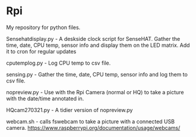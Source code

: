 # Rpi

My repository for python files.

Sensehatdisplay.py - A deskside clock script for SenseHAT. Gather the time, date, CPU temp, sensor info and display them on the LED matrix. Add it to cron for regular updates

cputemplog.py - Log CPU temp to csv file.

sensing.py - Gather the time, date, CPU temp, sensor info and log them to csv file.

nopreview.py - Use with the Rpi Camera (normal or HQ) to take a picture with the date/time annotated in.

HQcam270321.py - A tidier version of nopreview.py

webcam.sh - calls fswebcam to take a picture with a connected USB camera.
https://www.raspberrypi.org/documentation/usage/webcams/
